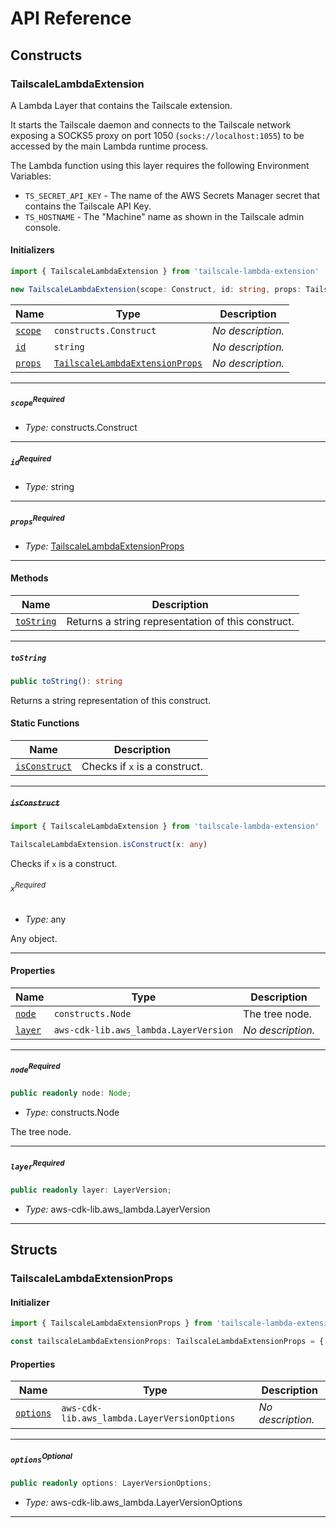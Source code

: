 # API Reference <a name="API Reference" id="api-reference"></a>

## Constructs <a name="Constructs" id="Constructs"></a>

### TailscaleLambdaExtension <a name="TailscaleLambdaExtension" id="tailscale-lambda-extension.TailscaleLambdaExtension"></a>

A Lambda Layer that contains the Tailscale extension.

It starts the Tailscale daemon and connects to the Tailscale
network exposing a SOCKS5 proxy on port 1050 (`socks://localhost:1055`) to be accessed by the main Lambda runtime
process.

The Lambda function using this layer requires the following Environment Variables:
- `TS_SECRET_API_KEY` - The name of the AWS Secrets Manager secret that contains the Tailscale API Key.
- `TS_HOSTNAME` - The "Machine" name as shown in the Tailscale admin console.

#### Initializers <a name="Initializers" id="tailscale-lambda-extension.TailscaleLambdaExtension.Initializer"></a>

```typescript
import { TailscaleLambdaExtension } from 'tailscale-lambda-extension'

new TailscaleLambdaExtension(scope: Construct, id: string, props: TailscaleLambdaExtensionProps)
```

| **Name** | **Type** | **Description** |
| --- | --- | --- |
| <code><a href="#tailscale-lambda-extension.TailscaleLambdaExtension.Initializer.parameter.scope">scope</a></code> | <code>constructs.Construct</code> | *No description.* |
| <code><a href="#tailscale-lambda-extension.TailscaleLambdaExtension.Initializer.parameter.id">id</a></code> | <code>string</code> | *No description.* |
| <code><a href="#tailscale-lambda-extension.TailscaleLambdaExtension.Initializer.parameter.props">props</a></code> | <code><a href="#tailscale-lambda-extension.TailscaleLambdaExtensionProps">TailscaleLambdaExtensionProps</a></code> | *No description.* |

---

##### `scope`<sup>Required</sup> <a name="scope" id="tailscale-lambda-extension.TailscaleLambdaExtension.Initializer.parameter.scope"></a>

- *Type:* constructs.Construct

---

##### `id`<sup>Required</sup> <a name="id" id="tailscale-lambda-extension.TailscaleLambdaExtension.Initializer.parameter.id"></a>

- *Type:* string

---

##### `props`<sup>Required</sup> <a name="props" id="tailscale-lambda-extension.TailscaleLambdaExtension.Initializer.parameter.props"></a>

- *Type:* <a href="#tailscale-lambda-extension.TailscaleLambdaExtensionProps">TailscaleLambdaExtensionProps</a>

---

#### Methods <a name="Methods" id="Methods"></a>

| **Name** | **Description** |
| --- | --- |
| <code><a href="#tailscale-lambda-extension.TailscaleLambdaExtension.toString">toString</a></code> | Returns a string representation of this construct. |

---

##### `toString` <a name="toString" id="tailscale-lambda-extension.TailscaleLambdaExtension.toString"></a>

```typescript
public toString(): string
```

Returns a string representation of this construct.

#### Static Functions <a name="Static Functions" id="Static Functions"></a>

| **Name** | **Description** |
| --- | --- |
| <code><a href="#tailscale-lambda-extension.TailscaleLambdaExtension.isConstruct">isConstruct</a></code> | Checks if `x` is a construct. |

---

##### ~~`isConstruct`~~ <a name="isConstruct" id="tailscale-lambda-extension.TailscaleLambdaExtension.isConstruct"></a>

```typescript
import { TailscaleLambdaExtension } from 'tailscale-lambda-extension'

TailscaleLambdaExtension.isConstruct(x: any)
```

Checks if `x` is a construct.

###### `x`<sup>Required</sup> <a name="x" id="tailscale-lambda-extension.TailscaleLambdaExtension.isConstruct.parameter.x"></a>

- *Type:* any

Any object.

---

#### Properties <a name="Properties" id="Properties"></a>

| **Name** | **Type** | **Description** |
| --- | --- | --- |
| <code><a href="#tailscale-lambda-extension.TailscaleLambdaExtension.property.node">node</a></code> | <code>constructs.Node</code> | The tree node. |
| <code><a href="#tailscale-lambda-extension.TailscaleLambdaExtension.property.layer">layer</a></code> | <code>aws-cdk-lib.aws_lambda.LayerVersion</code> | *No description.* |

---

##### `node`<sup>Required</sup> <a name="node" id="tailscale-lambda-extension.TailscaleLambdaExtension.property.node"></a>

```typescript
public readonly node: Node;
```

- *Type:* constructs.Node

The tree node.

---

##### `layer`<sup>Required</sup> <a name="layer" id="tailscale-lambda-extension.TailscaleLambdaExtension.property.layer"></a>

```typescript
public readonly layer: LayerVersion;
```

- *Type:* aws-cdk-lib.aws_lambda.LayerVersion

---


## Structs <a name="Structs" id="Structs"></a>

### TailscaleLambdaExtensionProps <a name="TailscaleLambdaExtensionProps" id="tailscale-lambda-extension.TailscaleLambdaExtensionProps"></a>

#### Initializer <a name="Initializer" id="tailscale-lambda-extension.TailscaleLambdaExtensionProps.Initializer"></a>

```typescript
import { TailscaleLambdaExtensionProps } from 'tailscale-lambda-extension'

const tailscaleLambdaExtensionProps: TailscaleLambdaExtensionProps = { ... }
```

#### Properties <a name="Properties" id="Properties"></a>

| **Name** | **Type** | **Description** |
| --- | --- | --- |
| <code><a href="#tailscale-lambda-extension.TailscaleLambdaExtensionProps.property.options">options</a></code> | <code>aws-cdk-lib.aws_lambda.LayerVersionOptions</code> | *No description.* |

---

##### `options`<sup>Optional</sup> <a name="options" id="tailscale-lambda-extension.TailscaleLambdaExtensionProps.property.options"></a>

```typescript
public readonly options: LayerVersionOptions;
```

- *Type:* aws-cdk-lib.aws_lambda.LayerVersionOptions

---



